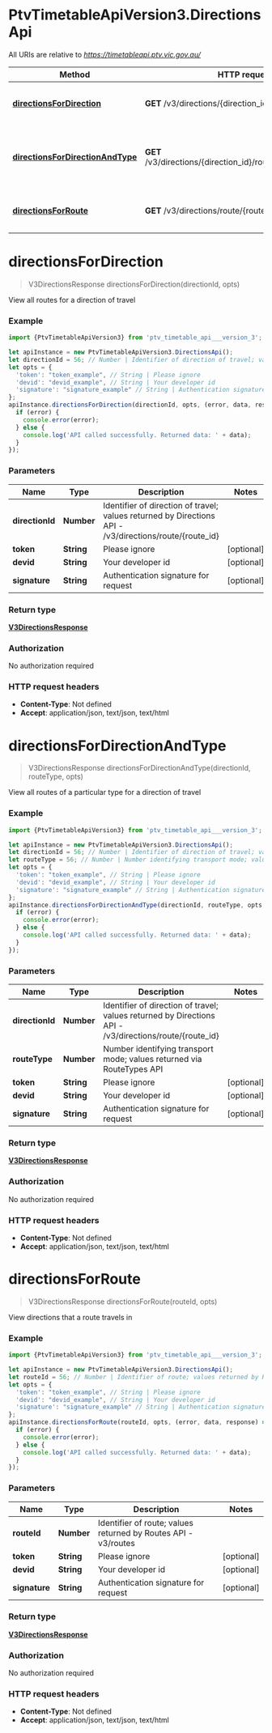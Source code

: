 # PtvTimetableApiVersion3.DirectionsApi

All URIs are relative to *https://timetableapi.ptv.vic.gov.au/*

Method | HTTP request | Description
------------- | ------------- | -------------
[**directionsForDirection**](DirectionsApi.md#directionsForDirection) | **GET** /v3/directions/{direction_id} | View all routes for a direction of travel
[**directionsForDirectionAndType**](DirectionsApi.md#directionsForDirectionAndType) | **GET** /v3/directions/{direction_id}/route_type/{route_type} | View all routes of a particular type for a direction of travel
[**directionsForRoute**](DirectionsApi.md#directionsForRoute) | **GET** /v3/directions/route/{route_id} | View directions that a route travels in

<a name="directionsForDirection"></a>
# **directionsForDirection**
> V3DirectionsResponse directionsForDirection(directionId, opts)

View all routes for a direction of travel

### Example
```javascript
import {PtvTimetableApiVersion3} from 'ptv_timetable_api___version_3';

let apiInstance = new PtvTimetableApiVersion3.DirectionsApi();
let directionId = 56; // Number | Identifier of direction of travel; values returned by Directions API - /v3/directions/route/{route_id}
let opts = { 
  'token': "token_example", // String | Please ignore
  'devid': "devid_example", // String | Your developer id
  'signature': "signature_example" // String | Authentication signature for request
};
apiInstance.directionsForDirection(directionId, opts, (error, data, response) => {
  if (error) {
    console.error(error);
  } else {
    console.log('API called successfully. Returned data: ' + data);
  }
});
```

### Parameters

Name | Type | Description  | Notes
------------- | ------------- | ------------- | -------------
 **directionId** | **Number**| Identifier of direction of travel; values returned by Directions API - /v3/directions/route/{route_id} | 
 **token** | **String**| Please ignore | [optional] 
 **devid** | **String**| Your developer id | [optional] 
 **signature** | **String**| Authentication signature for request | [optional] 

### Return type

[**V3DirectionsResponse**](V3DirectionsResponse.md)

### Authorization

No authorization required

### HTTP request headers

 - **Content-Type**: Not defined
 - **Accept**: application/json, text/json, text/html

<a name="directionsForDirectionAndType"></a>
# **directionsForDirectionAndType**
> V3DirectionsResponse directionsForDirectionAndType(directionId, routeType, opts)

View all routes of a particular type for a direction of travel

### Example
```javascript
import {PtvTimetableApiVersion3} from 'ptv_timetable_api___version_3';

let apiInstance = new PtvTimetableApiVersion3.DirectionsApi();
let directionId = 56; // Number | Identifier of direction of travel; values returned by Directions API - /v3/directions/route/{route_id}
let routeType = 56; // Number | Number identifying transport mode; values returned via RouteTypes API
let opts = { 
  'token': "token_example", // String | Please ignore
  'devid': "devid_example", // String | Your developer id
  'signature': "signature_example" // String | Authentication signature for request
};
apiInstance.directionsForDirectionAndType(directionId, routeType, opts, (error, data, response) => {
  if (error) {
    console.error(error);
  } else {
    console.log('API called successfully. Returned data: ' + data);
  }
});
```

### Parameters

Name | Type | Description  | Notes
------------- | ------------- | ------------- | -------------
 **directionId** | **Number**| Identifier of direction of travel; values returned by Directions API - /v3/directions/route/{route_id} | 
 **routeType** | **Number**| Number identifying transport mode; values returned via RouteTypes API | 
 **token** | **String**| Please ignore | [optional] 
 **devid** | **String**| Your developer id | [optional] 
 **signature** | **String**| Authentication signature for request | [optional] 

### Return type

[**V3DirectionsResponse**](V3DirectionsResponse.md)

### Authorization

No authorization required

### HTTP request headers

 - **Content-Type**: Not defined
 - **Accept**: application/json, text/json, text/html

<a name="directionsForRoute"></a>
# **directionsForRoute**
> V3DirectionsResponse directionsForRoute(routeId, opts)

View directions that a route travels in

### Example
```javascript
import {PtvTimetableApiVersion3} from 'ptv_timetable_api___version_3';

let apiInstance = new PtvTimetableApiVersion3.DirectionsApi();
let routeId = 56; // Number | Identifier of route; values returned by Routes API - v3/routes
let opts = { 
  'token': "token_example", // String | Please ignore
  'devid': "devid_example", // String | Your developer id
  'signature': "signature_example" // String | Authentication signature for request
};
apiInstance.directionsForRoute(routeId, opts, (error, data, response) => {
  if (error) {
    console.error(error);
  } else {
    console.log('API called successfully. Returned data: ' + data);
  }
});
```

### Parameters

Name | Type | Description  | Notes
------------- | ------------- | ------------- | -------------
 **routeId** | **Number**| Identifier of route; values returned by Routes API - v3/routes | 
 **token** | **String**| Please ignore | [optional] 
 **devid** | **String**| Your developer id | [optional] 
 **signature** | **String**| Authentication signature for request | [optional] 

### Return type

[**V3DirectionsResponse**](V3DirectionsResponse.md)

### Authorization

No authorization required

### HTTP request headers

 - **Content-Type**: Not defined
 - **Accept**: application/json, text/json, text/html

